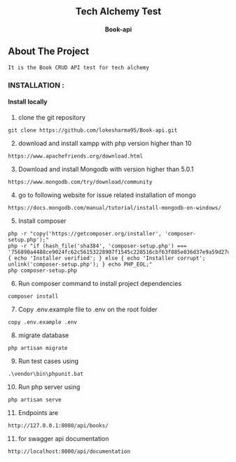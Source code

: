<h2 align="center">Tech Alchemy Test</h2>
<h4 align="center">Book-api</h4>

## About The Project

```
It is the Book CRUD API test for tech alchemy
```

### INSTALLATION :

#### Install locally

1. clone the git repository

```
git clone https://github.com/lokesharma95/Book-api.git
```

2. download and install xampp with php version higher than 10

```
https://www.apachefriends.org/download.html
```

3. Download and install Mongodb with version higher than 5.0.1

```
https://www.mongodb.com/try/download/community
```

4. go to following website for issue related installation of mongo

```
https://docs.mongodb.com/manual/tutorial/install-mongodb-on-windows/
```

5. Install composer

```
php -r "copy('https://getcomposer.org/installer', 'composer-setup.php');"
php -r "if (hash_file('sha384', 'composer-setup.php') === '756890a4488ce9024fc62c56153228907f1545c228516cbf63f885e036d37e9a59d27d63f46af1d4d07ee0f76181c7d3') { echo 'Installer verified'; } else { echo 'Installer corrupt'; unlink('composer-setup.php'); } echo PHP_EOL;"
php composer-setup.php
```

6. Run composer command to install project dependencies

```
composer install
```

7. Copy .env.example file to .env on the root folder

```
copy .env.example .env
```

8. migrate database

```
php artisan migrate
```

9. Run test cases using

```
.\vendor\bin\phpunit.bat
```

10. Run php server using

```
php artisan serve
```

11. Endpoints are

```
http://127.0.0.1:8080/api/books/
```

11. for swagger api documentation

```
http://localhost:8000/api/documentation
```

